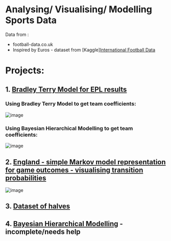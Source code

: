 # Analysing/ Visualising/ Modelling Sports Data 

Data from :
* football-data.co.uk
* Inspired by Euros - dataset from [Kaggle][International Football Data](https://www.kaggle.com/datasets/martj42/international-football-results-from-1872-to-2017/data)

# Projects: 

## 1. [Bradley Terry Model for EPL results](https://rpubs.com/jojorabbit1/1228833)

### Using Bradley Terry Model to get team coefficients: 
![image](https://github.com/user-attachments/assets/fe7920fb-d957-49c0-bb12-e303168210e4)

### Using Bayesian Hierarchical Modelling to get team coefficients: 
![image](https://github.com/user-attachments/assets/ae88793c-29f2-4037-87e6-8a28347d450a)


## 2. [England - simple Markov model representation for game outcomes - visualising transition probabilities](https://www.kaggle.com/code/ianpetrustan/england-win-loss-draw)

![image](https://github.com/user-attachments/assets/2027d3a3-7085-407d-b1e1-e8f5b2e37799)

  
## 3. [Dataset of halves](https://www.kaggle.com/code/ianpetrustan/betting-on-halves-international-football-matches)
## 4. [Bayesian Hierarchical Modelling](https://github.com/ianian-dot/sports_data/tree/main/Bayesian%20Inference%20Notebook) - incomplete/needs help
